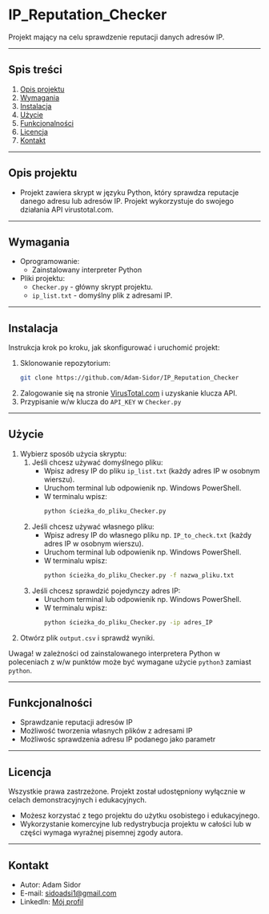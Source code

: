 # IP_Reputation_Checker
Projekt mający na celu sprawdzenie reputacji danych adresów IP.

---

## Spis treści
1. [Opis projektu](#opis-projektu)  
2. [Wymagania](#wymagania)  
3. [Instalacja](#instalacja)  
4. [Użycie](#użycie)  
5. [Funkcjonalności](#funkcjonalności)  
6. [Licencja](#licencja)  
7. [Kontakt](#kontakt)  

---

## Opis projektu
- Projekt zawiera skrypt w języku Python, który sprawdza reputacje danego adresu lub adresów IP. Projekt wykorzystuje do swojego działania API virustotal.com.

---

## Wymagania
- Oprogramowanie:  
  - Zainstalowany interpreter Python
- Pliki projektu:  
  - `Checker.py` - główny skrypt projektu.
  - `ip_list.txt` - domyślny plik z adresami IP.   

---

## Instalacja
Instrukcja krok po kroku, jak skonfigurować i uruchomić projekt:  
1. Sklonowanie repozytorium:  
   ```bash
   git clone https://github.com/Adam-Sidor/IP_Reputation_Checker
   ```
2. Zalogowanie się na stronie [VirusTotal.com](https://www.virustotal.com/gui/my-apikey) i uzyskanie klucza API.
3. Przypisanie w/w klucza do `API_KEY` w `Checker.py`

---

## Użycie
  1. Wybierz sposób użycia skryptu:
      1. Jeśli chcesz używać domyślnego pliku:
          - Wpisz adresy IP do pliku `ip_list.txt` (każdy adres IP w osobnym wierszu).
          - Uruchom terminal lub odpowienik np. Windows PowerShell.
          - W terminalu wpisz:
            ```bash
            python ścieżka_do_pliku_Checker.py
            ```
      2. Jeśli chcesz używać własnego pliku:
          - Wpisz adresy IP do własnego pliku np. `IP_to_check.txt` (każdy adres IP w osobnym wierszu).
          - Uruchom terminal lub odpowienik np. Windows PowerShell.
          - W terminalu wpisz:
            ```bash
            python ścieżka_do_pliku_Checker.py -f nazwa_pliku.txt
            ```
      3. Jeśli chcesz sprawdzić pojedynczy adres IP:
          - Uruchom terminal lub odpowienik np. Windows PowerShell.
          - W terminalu wpisz:
            ```bash
            python ścieżka_do_pliku_Checker.py -ip adres_IP
            ```
  2. Otwórz plik `output.csv` i sprawdź wyniki.  

Uwaga! w zależności od zainstalowanego interpretera Python w poleceniach z w/w punktów może być wymagane użycie `python3` zamiast `python`.

---

## Funkcjonalności
- Sprawdzanie reputacji adresów IP
- Możliwość tworzenia własnych plików z adresami IP
- Możliwośc sprawdzenia adresu IP podanego jako parametr

---

## Licencja
Wszystkie prawa zastrzeżone. Projekt został udostępniony wyłącznie w celach demonstracyjnych i edukacyjnych.  
- Możesz korzystać z tego projektu do użytku osobistego i edukacyjnego.  
- Wykorzystanie komercyjne lub redystrybucja projektu w całości lub w części wymaga wyraźnej pisemnej zgody autora.

---

## Kontakt
- Autor: Adam Sidor  
- E-mail: sidoadsi1@gmail.com  
- LinkedIn: [Mój profil](https://www.linkedin.com/in/adam-sidor-088a56341)  
